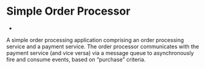 # Simple Order Processor
-
A simple order processing application comprising an order processing service and a payment service. The order processor communicates with the payment service (and vice versa) via a message queue to asynchronously fire and consume events, based on “purchase” criteria.